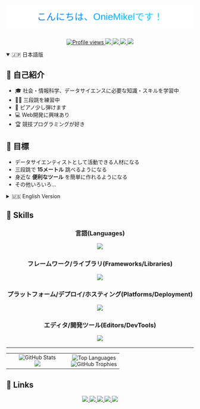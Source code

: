 <h1 align="center">
  <img src="svg/title.svg" />
</h1>


<p align="center">
  <a href="https://github.com/oniemikel/oniemikel/">
    <img height="25" src="https://komarev.com/ghpvc/?username=oniemikel" alt="Profile views" />
  </a>
  <a href="https://github.com/oniemikel">
    <img height="25" src="https://img.shields.io/github/followers/oniemikel?label=follow&logo=github&style=flat" />
  </a>
  <a href="https://stackoverflow.com/users/5720201/oniemikel">
    <img height="25" src="https://img.shields.io/stackexchange/stackoverflow/r/5720201?label=StackOverflow&logo=stack-overflow&style=flat" />
  </a>
  <a href="http://qiita.com/oniemikel">
    <img height="25" src="https://qiita-badge.apiapi.app/s/oniemikel/posts.svg" />
  </a>
  <a href="http://qiita.com/oniemikel">
    <img height="25" src="https://qiita-badge.apiapi.app/s/oniemikel/contributions.svg" />
  </a>
</p>

<details open>
<summary>🇯🇵 日本語版</summary>

## 👋 自己紹介
- 🎓 社会・情報科学、データサイエンスに必要な知識・スキルを学習中  
- 🏃‍♂️ 三段跳を練習中  
- 🎹 ピアノ少し弾けます  
- 💻 Web開発に興味あり  
- 🏆 競技プログラミングが好き

## 🌱 目標
- データサイエンティストとして活動できる人材になる  
- 三段跳で **15メートル** 跳べるようになる  
- 身近な **便利なツール** を簡単に作れるようになる  
- その他いろいろ…

</details>

<details>

<summary>🇺🇸 English Version</summary>

## 👋 About Me
- 🎓 Learning **social & information sciences** and skills needed for **data science**  
- 🏃‍♂️ Practicing **triple jump**  
- 🎹 Play a little **piano**  
- 💻 Interested in **Web Development**  
- 🏆 Passionate about **Competitive Programming**

## 🌱 Goals
- Become a **data scientist** capable of practical work  
- Jump **15 meters in triple jump**  
- Create **useful tools** easily for daily life  
- And more…

</details>

## 🚀 Skills
<h3 align="center">言語(Languages)</h3>
<p align="center">
  <img src="https://skillicons.dev/icons?i=python,html,js,css,ts,latex" />
</p>

<h3 align="center">フレームワーク/ライブラリ(Frameworks/Libraries)</h3>
<p align="center">
  <img src="https://skillicons.dev/icons?i=react,nextjs,tailwind" />
</p>

<h3 align="center">プラットフォーム/デプロイ/ホスティング(Platforms/Deployment)</h3>
<p align="center">
  <img src="https://skillicons.dev/icons?i=vercel,nodejs" />
</p>

<h3 align="center">エディタ/開発ツール(Editors/DevTools)</h3>
<p align="center">
  <img src="https://skillicons.dev/icons?i=vscode,figma,git,github" />
</p>

---

<table width="100%" border="0" cellspacing="0" cellpadding="0">
  <tr>
    <td width="55%" align="center">
      <img src="https://github-readme-stats-oniemikel.vercel.app/api?username=oniemikel&theme=algolia&show_icons=true&mode=weekly&coun_private=true&include_all_commits=true" alt="GitHub Stats" />
      <br/>
      <img src="https://github-readme-streak-stats-oniemikel.vercel.app?user=oniemikel&theme=github-dark&border_radius=6&mode=weekly&fire=E95353&border=FFFFFF&stroke=FFFFFF&ring=3B82FF&dates=3672FF" />
    </td>
    <td width="54%" align="center">
      <img src="https://github-readme-stats-oniemikel.vercel.app/api/top-langs?username=oniemikel&show_icons=true&locale=en&theme=github_dark&count_private=true&include_all_commits=true" alt="Top Languages" />
      <br/>
      <img src="https://github-profile-trophy.vercel.app/?username=oniemikel&theme=algolia&margin-w=15&margin-h=15&column=3&rank=-C,-?" alt="GitHub Trophies" />
    </td>
  </tr>
</table>



## 🔗 Links

<p align="center">
  <a href="https://github.com/oniemikel">
    <img height="30" src="https://img.shields.io/github/followers/oniemikel?label=GitHub&logo=github&style=flat" />
  </a>
  <a href="https://qiita.com/oniemikel">
    <img height="30" src="https://img.shields.io/badge/Qiita-000000?style=flat&logo=qiita&logoColor=white" />
  </a>
  <a href="https://atcoder.jp/users/oniemikel">
    <img height="30" src="https://img.shields.io/badge/AtCoder-FF6600?style=flat&logo=atcoder&logoColor=white" />
  </a>
  <a href="https://scratch.mit.edu/users/oniemikel/">
    <img height="30" src="https://img.shields.io/badge/Scratch-FFCC00?style=flat&logo=scratch&logoColor=white" />
  </a>
  <a href="https://openprocessing.org/user/323950#activity">
    <img height="30" src="https://img.shields.io/badge/OpenProcessing-0000FF?style=flat&logo=processingfoundation&logoColor=white" />
  </a>
</p>
